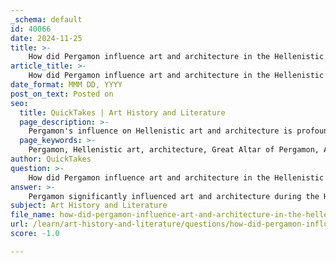 ```yaml
---
_schema: default
id: 40066
date: 2024-11-25
title: >-
    How did Pergamon influence art and architecture in the Hellenistic world?
article_title: >-
    How did Pergamon influence art and architecture in the Hellenistic world?
date_format: MMM DD, YYYY
post_on_text: Posted on
seo:
  title: QuickTakes | Art History and Literature
  page_description: >-
    Pergamon's influence on Hellenistic art and architecture is profound, particularly through the Great Altar of Pergamon, the Acropolis, and its prestigious library, showcasing a blend of local traditions and broader artistic movements.
  page_keywords: >-
    Pergamon, Hellenistic art, architecture, Great Altar of Pergamon, Acropolis of Pergamon, Library of Pergamon, Attalid dynasty, cultural innovation, urban planning, artistic legacy, emotional expression, dynamic movement, ancient world, classical architecture
author: QuickTakes
question: >-
    How did Pergamon influence art and architecture in the Hellenistic world?
answer: >-
    Pergamon significantly influenced art and architecture during the Hellenistic period, particularly under the Attalid dynasty. As the capital of the Kingdom of Pergamon, the city became a center of cultural and artistic innovation following the death of Alexander the Great in 323 BC.\n\nOne of the most notable contributions of Pergamon to Hellenistic art is the **Great Altar of Pergamon**, also known as the Altar of Zeus. Constructed in the first half of the 2nd century BC during the reign of King Eumenes II, this monumental structure exemplifies the grandeur and sophistication of Hellenistic architecture. The altar is renowned for its elaborate friezes that depict the battle between the gods and giants, showcasing the dramatic and theatrical qualities characteristic of Hellenistic art. This emphasis on dynamic movement and emotional expression in sculpture was a hallmark of the period and influenced subsequent artistic traditions, including Roman art.\n\nThe **Acropolis of Pergamon** serves as another prime example of Hellenistic architectural innovation. Built on a steep hill, the acropolis integrated the natural landscape with architectural design, creating visually stunning and strategically significant structures. This approach to architecture, which emphasized the relationship between buildings and their environment, was influential in the development of urban planning in other Hellenistic cities.\n\nAdditionally, the **Library of Pergamon**, which was second only to the Library of Alexandria, played a crucial role in the preservation and dissemination of knowledge. The library not only housed a vast collection of texts but also served as a cultural hub that attracted scholars and artists, further enhancing Pergamon's status as a center of learning and creativity.\n\nOverall, the artistic and architectural achievements of Pergamon during the Hellenistic period reflect a blend of local traditions and broader Hellenistic influences, leaving a lasting legacy that shaped the development of art and architecture in the ancient world and beyond. The city's contributions continue to be studied and admired, highlighting its importance in the cultural history of the Hellenistic era.
subject: Art History and Literature
file_name: how-did-pergamon-influence-art-and-architecture-in-the-hellenistic-world.md
url: /learn/art-history-and-literature/questions/how-did-pergamon-influence-art-and-architecture-in-the-hellenistic-world
score: -1.0

---
```


&nbsp;